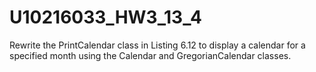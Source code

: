 # U10216033_HW3_13_4
 Rewrite the PrintCalendar class in Listing 6.12 to display a calendar for a specified month using the Calendar and GregorianCalendar classes.
